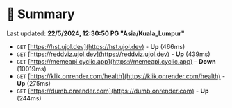 # 📖 Summary
Last updated: **22/5/2024, 12:30:50 PG "Asia/Kuala_Lumpur"**

- `GET` [https://hst.ujol.dev](https://hst.ujol.dev) - **Up** (466ms)
- `GET` [https://reddviz.ujol.dev](https://reddviz.ujol.dev) - **Up** (439ms)
- `GET` [https://memeapi.cyclic.app](https://memeapi.cyclic.app) - **Down** (10019ms)
- `GET` [https://klik.onrender.com/health](https://klik.onrender.com/health) - **Up** (275ms)
- `GET` [https://dumb.onrender.com](https://dumb.onrender.com) - **Up** (244ms)
